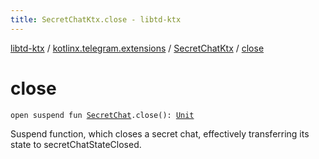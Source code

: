 ```yaml
---
title: SecretChatKtx.close - libtd-ktx
---
```


[libtd-ktx](../../index.html) / [kotlinx.telegram.extensions](../index.html) / [SecretChatKtx](index.html) / [close](./close.html)

# close

`open suspend fun `[`SecretChat`](https://tdlibx.github.io/td/docs/org/drinkless/td/libcore/telegram/TdApi.SecretChat.html)`.close(): `[`Unit`](https://kotlinlang.org/api/latest/jvm/stdlib/kotlin/-unit/index.html)

Suspend function, which closes a secret chat, effectively transferring its state to
secretChatStateClosed.

